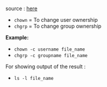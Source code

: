 source : [here](https://youtu.be/0Bs54BsdHu8?si=DWknSK6Sa3XH28VZ)
- ```chown``` = To change user ownership
- ```chgrp``` = To change group ownership  

__Example:__  

- ```chown -c username file_name```
- ```chgrp -c groupname file_name```

For showing output of the result :  

- ```ls -l file_name```
